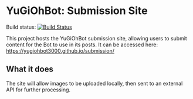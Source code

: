 # YuGiOhBot: Submission Site

Build status: [![Build Status](https://travis-ci.org/YuGiOhBot3000/submission.svg?branch=master)](https://travis-ci.org/YuGiOhBot3000/submission)

This project hosts the YuGiOhBot submission site, allowing users to submit content for the Bot to use in its posts. 
It can be accessed here: https://yugiohbot3000.github.io/submission/

## What it does

The site will allow images to be uploaded locally, then sent to an external API for further processing. 
